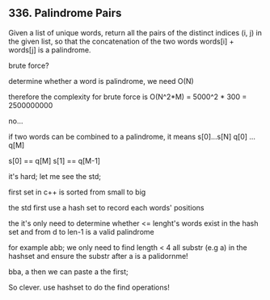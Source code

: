 ## 336. Palindrome Pairs

Given a list of unique words, return all the pairs of the distinct indices (i, j) in the given list, so that the concatenation of the two words words[i] + words[j] is a palindrome.

brute force?

determine whether a word is palindrome, we need O(N)

therefore the complexity for brute force is O(N^2*M) = 5000^2 * 300 = 2500000000

no...

if two words can be combined to a palindrome, it means s[0]...s[N] q[0] ... q[M]

s[0] == q[M] s[1] == q[M-1]

it's hard; let me see the std;

first set in c++ is sorted from small to big

the std first use a hash set to record each words' positions

the it's only need to determine whether <= lenght's words exist in the hash set and from d to len-1 is a valid palindrome

for example abb; we only need to find length < 4 all substr (e.g a) in the hashset and ensure the substr after a is a palidornme!

bba, a then we can paste a the first; 

So clever. use hashset to do the find operations!
